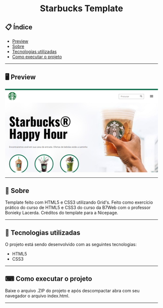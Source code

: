 <h1 align="center">
  Starbucks Template
</h1>

## 📋 Índice

- [Preview](#-Preview)
- [Sobre](#-Sobre)
- [Tecnologias utilizadas](#-Tecnologias-utilizadas)
- [Como executar o projeto](#-Como-executar-o-projeto)

---

## 🖥 Preview

<p align="center">
  <img src="assets/images/index.png">
</p>

---

## 📖 Sobre 

Template feito com HTML5 e CSS3 utilizando Grid's. Feito como exercício prático do curso de HTML5 e CSS3 do curso da B7Web com o professor Bonieky Lacerda. Créditos do template para a Nicepage.

---

## 🚀 Tecnologias utilizadas
O projeto está sendo desenvolvido com as seguintes tecnologias:
- HTML5
- CSS3

---

## ⌨ Como executar o projeto

Baixe o arquivo .ZIP do projeto e após descompactar abra com seu navegador o arquivo index.html.

---


